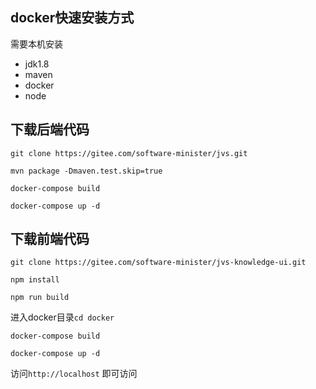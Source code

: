 ## docker快速安装方式

需要本机安装

* jdk1.8
* maven
* docker
* node

## 下载后端代码

`
git clone https://gitee.com/software-minister/jvs.git
`

`
mvn package -Dmaven.test.skip=true
`

`docker-compose build`

`docker-compose up -d`

## 下载前端代码

`
git clone https://gitee.com/software-minister/jvs-knowledge-ui.git
`

`npm install `

`npm run build`

进入docker目录`cd docker`

`docker-compose build`

`docker-compose up -d`


访问`http://localhost` 即可访问
